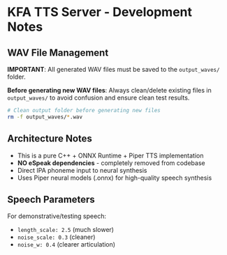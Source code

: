 # KFA TTS Server - Development Notes

## WAV File Management

**IMPORTANT**: All generated WAV files must be saved to the `output_waves/` folder.

**Before generating new WAV files**: Always clean/delete existing files in `output_waves/` to avoid confusion and ensure clean test results.

```bash
# Clean output folder before generating new files
rm -f output_waves/*.wav
```

## Architecture Notes

- This is a pure C++ + ONNX Runtime + Piper TTS implementation
- **NO eSpeak dependencies** - completely removed from codebase
- Direct IPA phoneme input to neural synthesis
- Uses Piper neural models (.onnx) for high-quality speech synthesis

## Speech Parameters

For demonstrative/testing speech:
- `length_scale: 2.5` (much slower)
- `noise_scale: 0.3` (cleaner)
- `noise_w: 0.4` (clearer articulation)